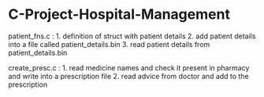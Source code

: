 # C-Project-Hospital-Management
patient_fns.c : 1. definition of struct with patient details
                2. add patient details into a file called patient_details.bin
                3. read patient details from patient_details.bin

create_presc.c : 1. read medicine names and check it present in pharmacy and write into a prescription file
                 2. read advice from doctor and add to the prescription
